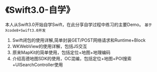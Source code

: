 # 《Swift3.0-自学》
本人从Swift3.0开始自学Swift，在此分享自学过程中练习的主要Demo。
`基于Xcode8+Swift3.0开发`

1. Swift闭包的使用详解,简单封装GET/POST网络请求和Runtime+Block
2. W KWebView的使用详解，包括JS交互
3. 原来MapKit的简单使用，包括定位+地图+地理编码
4. 介绍高德地图SDK的使用，OC混编，包括定位+地图+POI搜索+UISearchController使用